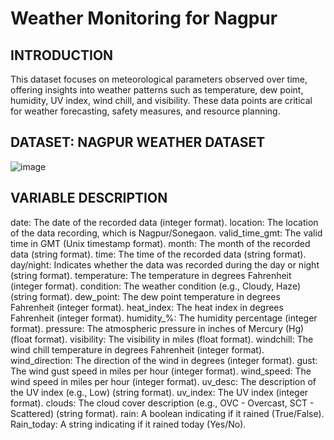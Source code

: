 # Weather Monitoring for Nagpur

## INTRODUCTION
This dataset focuses on meteorological parameters observed over time, offering insights into weather patterns such as temperature, dew point, humidity, UV index, wind chill, and visibility. These data points are critical for weather forecasting, safety measures, and resource planning.

## DATASET: NAGPUR WEATHER DATASET
 
![image](https://github.com/user-attachments/assets/c3e22a6e-4903-4f3a-9d3a-ae8737cb0be9)


## VARIABLE DESCRIPTION
date: The date of the recorded data (integer format).
location: The location of the data recording, which is Nagpur/Sonegaon.
valid_time_gmt: The valid time in GMT (Unix timestamp format).
month: The month of the recorded data (string format).
time: The time of the recorded data (string format).
day/night: Indicates whether the data was recorded during the day or night (string format).
temperature: The temperature in degrees Fahrenheit (integer format).
condition: The weather condition (e.g., Cloudy, Haze) (string format).
dew_point: The dew point temperature in degrees Fahrenheit (integer format).
heat_index: The heat index in degrees Fahrenheit (integer format).
humidity_%: The humidity percentage (integer format).
pressure: The atmospheric pressure in inches of Mercury (Hg) (float format).
visibility: The visibility in miles (float format).
windchill: The wind chill temperature in degrees Fahrenheit (integer format).
wind_direction: The direction of the wind in degrees (integer format).
gust: The wind gust speed in miles per hour (integer format).
wind_speed: The wind speed in miles per hour (integer format).
uv_desc: The description of the UV index (e.g., Low) (string format).
uv_index: The UV index (integer format).
clouds: The cloud cover description (e.g., OVC - Overcast, SCT - Scattered) (string format).
rain: A boolean indicating if it rained (True/False).
Rain_today: A string indicating if it rained today (Yes/No).
